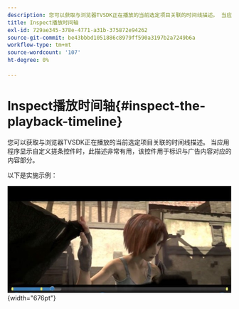 ```yaml
---
description: 您可以获取与浏览器TVSDK正在播放的当前选定项目关联的时间线描述。 当应用程序显示自定义搓条控件时，此描述非常有用，该控件用于标识与广告内容对应的内容部分。
title: Inspect播放时间轴
exl-id: 729ae345-378e-4771-a31b-375872e94262
source-git-commit: be43bbbd1051886c8979ff590a3197b2a7249b6a
workflow-type: tm+mt
source-wordcount: '107'
ht-degree: 0%

---
```


# Inspect播放时间轴{#inspect-the-playback-timeline}

您可以获取与浏览器TVSDK正在播放的当前选定项目关联的时间线描述。 当应用程序显示自定义搓条控件时，此描述非常有用，该控件用于标识与广告内容对应的内容部分。

以下是实施示例：
<!--<a id="fig_9CB8AF44F122405C9B78006ADC10F5B1"></a>-->

![](assets/timeline.png){width="676pt"}
